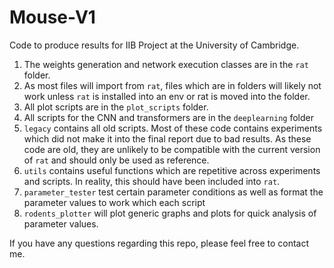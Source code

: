# Mouse-V1

Code to produce results for IIB Project at the University of Cambridge.

1. The weights generation and network execution classes are in the `rat` folder.
2. As most files will import from `rat`, files which are in folders will likely not work unless `rat` is installed into an env or rat is moved into the folder.
3. All plot scripts are in the `plot_scripts` folder.
4. All scripts for the CNN and transformers are in the `deeplearning` folder
5. `legacy` contains all old scripts. Most of these code contains experiments which did not make it into the final report due to bad results. As these code are old, they are unlikely to be compatible with the current version of `rat` and should only be used as reference.
6. `utils` contains useful functions which are repetitive across experiments and scripts. In reality, this should have been included into `rat`.
7. `parameter_tester` test certain parameter conditions as well as format the parameter values to work which each script
8. `rodents_plotter` will plot generic graphs and plots for quick analysis of parameter values.

If you have any questions regarding this repo, please feel free to contact me.